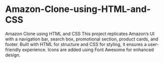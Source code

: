 # Amazon-Clone-using-HTML-and-CSS
Amazon Clone using HTML and CSS  This project replicates Amazon’s UI with a navigation bar, search box, promotional section, product cards, and footer. Built with HTML for structure and CSS for styling, it ensures a user-friendly experience. Icons are added using Font Awesome for enhanced design.
